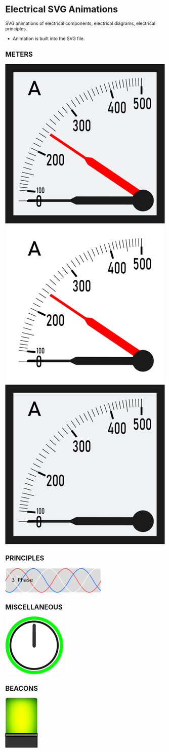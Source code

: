 # Electrical SVG Animations

SVG animations of electrical components, electrical diagrams, electrical principles.
- Animation is built into the SVG file.


## METERS
![Thermic-Ammeter-Animation](/SVG/METER-thermic-small.svg)
![Thermic-Ammeter-V2-Animation](/SVG/METER-thermic-v2-small.svg)
![Ammeter-Animation](/SVG/METER-Ammeter-small.svg)

## PRINCIPLES
![3-Phase-Waveform-Animation](/SVG/3-Phase-Waveforms.svg)

## MISCELLANEOUS
<img src="/SVG/bcTimeClock.svg">

## BEACONS
<img src="/SVG/Green-Rotating-Light.svg">

